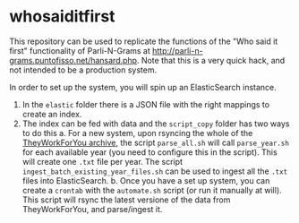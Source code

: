 # whosaiditfirst

This repository can be used to replicate the functions of the "Who said it first" functionality of Parli-N-Grams at http://parli-n-grams.puntofisso.net/hansard.php. Note that this is a very quick hack, and not intended to be a production system.

In order to set up the system, you will spin up an ElasticSearch instance.

1. In the ```elastic``` folder there is a JSON file with the right mappings to create an index.
2. The index can be fed with data and the ```script_copy``` folder has two ways to do this
  a. For a new system, upon rsyncing the whole of the [TheyWorkForYou archive](https://parser.theyworkforyou.com/hansard.html), the script ```parse_all.sh``` will call ```parse_year.sh``` for each available year (you need to configure this in the script). This will create one ```.txt``` file per year. The script ```ingest_batch_existing_year_files.sh``` can be used to ingest all the ```.txt``` files into ElasticSearch.
  b. Once you have a set up system, you can create a ```crontab``` with the ```automate.sh``` script (or run it manually at will). This script will rsync the latest versione of the data from TheyWorkForYou, and parse/ingest it.
